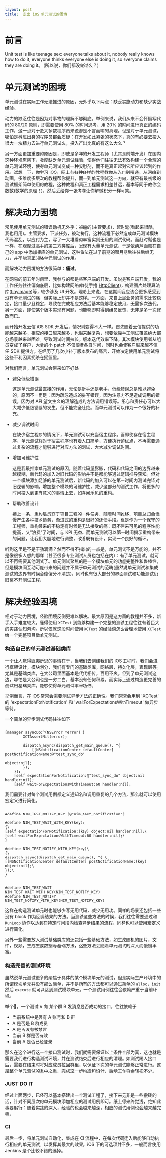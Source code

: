 ```yaml
---
layout: post
title:  走出 iOS 单元测试的困境
---
```


# 前言

Unit test is like teenage sex: everyone talks about it, nobody really knows how to do it, everyone thinks everyone else is doing it, so everyone claims they are doing it。 (所以说，你们都没做过么？)



# 单元测试的困境

单元测试在实际工作无法推进的原因，无外乎以下两点：缺乏实施动力和缺少实战经验。

动力的缺乏往往是因为对事物的理解不够彻底。举例来说，我们从来不会怀疑写代码的 80/20 原则，即需要使用 80% 的时间思考，用 20% 的时间进行真正的编码工作，这一点对于绝大多数程序员来说都是不言而喻的真理。但是对于单元测试，哪怕是科班出身的程序员都会质疑：在开发如此紧张的状态下，真的有必要去投入很大一块精力去进行单元测试么，投入产出比真的有这么大么？

另一方面更加重要的原因是，即使是多年的开发工程师（尤其是前端开发）在国内这种环境熏陶下，极度缺乏单元测试经验，使得他们往往无法有效构建一个合理的单元测试环境，使得单元测试变成一种安慰剂，而不是真正起到它所应该起到的作用。试想一下，你学习 iOS，网上有各种各样的教程教你从入门到精通，从网络到动画，多维度多层次的教程帮你提升，而一到单元测试这一方向，就只有最初级的测试框架简单使用的教程，这种教程和真正工程需求相差甚远，基本等同于教你会数数(数学的原理！)，然后丢给你一张考卷让你解微积分一样可笑。


# 解决动力困境

常见使用单元测试的错误动机无外乎：被逼的(主管要求)，赶时髦(看起来很酷，我也用用)。主管要求，下派任务，被动执行，这种流程下必然造成单元测试模块代码混乱，以应付为主，写了一大堆看似丰富实则无用的测试代码。而赶时髦也是一样，在观摩过高手的第三方类库后，发现有大量单元测试，于是依葫芦画瓢在自己的 app 中添加相应的单元测试，这种做法在过了前期的蜜月期后往往后继无力，并不能真正领略单元测试的作用。

而解决动力困境的方法很简单：**痛过**。

在网易的前五年时间里，我参与的都是些客户端的开发。虽说是客户端开发，我的工作任务往往偏向底层，比如构建网络库(徒手撸 [HttpClient](https://github.com/xiangwangfeng/httpclient))，构建图片处理算法库([tinyimage](https://github.com/xiangwangfeng/tinyimage))等，较少涉及 UI 开发。理论上来说，在这期间我应该会更多感受到没有单元测试的痛，但实际上却并不是这样。一方面，来自上层业务的需求比较稳定，接口量少且稳定，导致在完成相应方法后基本能够稳定使用，无需多次迭代。另一方面，即使某个版本实现有问题，也能够即时得到组员反馈，无非是多一次修改而已。

而开始开发云信 iOS SDK 开发后，情况则变得不大一样。首先随着云信提供的功能越来越多，相应的接口越来越多，也越来越复杂，想要依靠手工测试覆盖绝大部分场景越来越困难，导致测试时间拉长，版本迭代效率下降。其次模块使用者从组员变成了客户，大量的小 patch 不仅浪费各自时间，同时也会使客户越来越不信任 SDK 提供方。在经历了几次小补丁版本发布的痛苦，开始决定使用单元测试将这些不利因素扼杀在摇篮里。

对我们而言，单元测试会带来如下好处

* 避免低级错误

	这是单元测试最直接的作用，无论是新手还是老手，低级错误总是难以避免的，原因不一而足：因为疏忽造成的拼写错误，因为注意力不足造成调用的错误，因为对 API 望文生义的理解造成的方法调用错误等。细心和责任心可以大大减少低级错误的发生，但不能完全杜绝。而单元测试可以作为一个很好的补充。
	
* 减少调试时间

	在缺少宿主程序的情况下，单元测试可以充当宿主程序。而即使存在宿主程序，单元测试相对于宿主程序也有着入口简单，方便执行的优点，不再需要通过复杂的流程才能够进行对应方法的测试，大大减少调试时间。
	
* 增加可维护性

	这是我最推崇单元测试的原因，随着代码量膨胀，代码和代码之间的边界越来越模糊，新代码的加入对旧代码的影响并不是都能够通过逻辑推导获知。但对一个模块添加足够的单元测试后，新代码的加入可以在第一时间内测试完毕对旧逻辑的影响，增加整个模块的可维护性，减少这部分的测试工作，将更多的时间投入到更有意义的事情上去，如喜闻乐见的重构。
	
* 帮助改善设计

	接上一条，重构是贯穿于项目工程的一件任务，随着时间推移，项目总归会慢慢产生各种技术债务，渐进式的重构是很好的还债手段。但是作为一个保守的工程师，重构带来的不稳定有时候是无法接受的痛：既不带来可见的程序性能提高，又"浪费"了时间，与 KPI 无益。而单元测试可以第一时间揭示重构带来的问题，让我们大胆地进行调整，改善既有设计，实现一个良好的循环。
	
	
听到这里是不是干劲满满？然而不得不指出的一点是，单元测试不是万能的，并不是像很多人想的那样（甚至很多专业测试人员也包括在内）：有了单元测试，就可以不再需要其他测试了。单元测试聚焦的是一个模块单元的功能完整性和鲁棒性，但是模块间互动可能带来的问题并不属于单元测试的范畴(虽然说单元测试和集成测试的边界有时候会傻傻分不清楚)，同时也有很大部分的界面测试和功能测试仍旧离不开测试工程。


# 解决经验困境

相对于动力困境，经验困境反倒更难以解决。最大原因是这方面的教程并不多，新手入手难度较大。懂得使用 `XCTest` 到能够构建一个完整的测试工程往往有着巨大的实践认知鸿沟。所以仅就这段时间使用 `XCTest` 的经验谈怎么合理地使用 `XCTest` 给一个完整项目做单元测试。

### 构造自己的单元测试基础类库

一个让人觉得匪夷所思的事情在于，当我们去创建我们的 iOS 工程时，我们会进行框架设计，模块划分，我们有专门的基础类库，网络层，持久化层，表现层等。尤其是基础类库，在大公司里面基本是代代相传，百用不爽。但到了单元测试这边，哪怕是大公司也是一穷二白，基本没有任何积累。而实际上通过构造更完善的测试用基础类库，能够使得单元测试事半功倍。

举例而言，在 iOS 常常会需要测试异步方法的正确性。我们常常会用到 'XCTest' 的 'expectationForNotification' 和 'waitForExpectationsWithTimeout' 做异步等待。


一个简单的异步测试代码往往如下


```objc 

[manager asyncDo:^(NSError *error) {
        XCTAssertNil(error);
        
        dispatch_async(dispatch_get_main_queue(), ^{
            [[NSNotificationCenter defaultCenter] postNotificationName:@"test_sync_do"
                                                                object:nil];
        });
    }];
    [self expectationForNotification:@"test_sync_do" object:nil handler:nil];
    [self waitForExpectationsWithTimeout:60 handler:nil];

```

我们需要针对每个测试用例都定义通知名和调用重复的几个方法，那么就可以使用宏定义进行简化。



```objc

#define NIM_TEST_NOTIFY_KEY (@"nim_test_notification")

#define NIM_TEST_WAIT_WITH_KEY(key)\
{\
[self expectationForNotification:(key) object:nil handler:nil];\
[self waitForExpectationsWithTimeout:60 handler:nil];\
}

#define NIM_TEST_NOTIFY_WITH_KEY(key)\
{\
dispatch_async(dispatch_get_main_queue(), ^{ \
[[NSNotificationCenter defaultCenter] postNotificationName:(key) object:nil];\
});\
}


#define NIM_TEST_WAIT       NIM_TEST_WAIT_WITH_KEY(NIM_TEST_NOTIFY_KEY)
#define NIM_TEST_NOTIFY     NIM_TEST_NOTIFY_WITH_KEY(NIM_TEST_NOTIFY_KEY)

```


这样在构造测试单元时也能够少写无用代码，减少无用功。同样的场景还包括一些没有 block 作为回调结果的方法。当测试这些方法的时候，我们往往需要通过和 `RunLoop` 协作以达到在特定时间段内检查异步结果的流程，同样也可以使用宏定义进行简化。

另外一些需要放入测试基础类库的还包括一些基础方法，如生成随机的图片，文件，视频，生成生成数据等基础方法，这些方法会随着单元测试的深入而慢慢丰富。

### 构造完善的测试环境

虽然说单元测试更多的聚焦于具体的某个模块单元的测试，但是实际生产环境中的所谓模块单元并没有那么简单，并不是所有的方法都可以通过简单的 `alloc`，`init` 然后  `execute` 就可以达到测试模块单元。一个测试用例往往会依赖严重于当前环境。

举个🌰，一个测试 A 向 某个群 B 发消息是否成功的接口，往往依赖于

* 当前系统中是否有 A 账号和 B 群
* A 是否是 B 群成员
* A 是否没有被禁言
* 当前 B 群是否有效
* 当前 A 是否已经登录

那么在这个进行这一个接口测试时，我们就需要保证以上条件全部为真，这也就是需要我们进行构造测试环境，并在测试结束后进行相应的清理。如测试踢人接口后，需要在结束时将对应成员拉回群里，以保证下次的单元测试能够正常进行。这是整个单元测试的重中之重，完成这一步构造和设计，后续工作将会轻松不少。

### JUST DO IT

经过上面两步，已经可以基本搭建出一个测试工程了，接下来无非是一些搬砖的活，针对不同层次的单元模块添加相应的测试用例即可。纸上得来终觉浅，绝知此事要躬行：随着实践的深入，经验的也会越来越深，相应的测试用例也会越来越完善。

### CI

最后一步，将单元测试自动化，集成在 CI 流程中，在每次代码迁入后能够自动执行相应的单元测试，以发挥其最大的效果。iOS 下的可选项并不多，一般而言使用 Jenkins 是个比较不错的选择。

